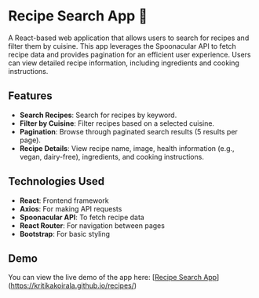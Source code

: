 # Recipe Search App 🍲

A React-based web application that allows users to search for recipes and filter them by cuisine. This app leverages the Spoonacular API to fetch recipe data and provides pagination for an efficient user experience. Users can view detailed recipe information, including ingredients and cooking instructions.

## Features
- **Search Recipes**: Search for recipes by keyword.
- **Filter by Cuisine**: Filter recipes based on a selected cuisine.
- **Pagination**: Browse through paginated search results (5 results per page).
- **Recipe Details**: View recipe name, image, health information (e.g., vegan, dairy-free), ingredients, and cooking instructions.

## Technologies Used
- **React**: Frontend framework
- **Axios**: For making API requests
- **Spoonacular API**: To fetch recipe data
- **React Router**: For navigation between pages
- **Bootstrap**: For basic styling

## Demo
You can view the live demo of the app here: [[Recipe Search App](https://your-username.github.io/repo-name)](https://kritikakoirala.github.io/recipes/)
